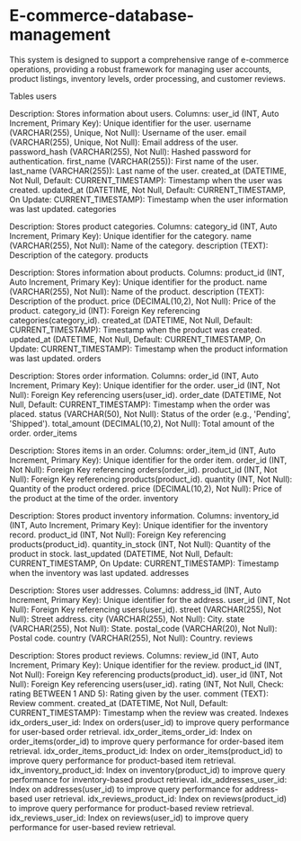 # E-commerce-database-management
This system is designed to support a comprehensive range of e-commerce operations, providing a robust framework for managing user accounts, product listings, inventory levels, order processing, and customer reviews.

Tables
users

Description: Stores information about users.
Columns:
user_id (INT, Auto Increment, Primary Key): Unique identifier for the user.
username (VARCHAR(255), Unique, Not Null): Username of the user.
email (VARCHAR(255), Unique, Not Null): Email address of the user.
password_hash (VARCHAR(255), Not Null): Hashed password for authentication.
first_name (VARCHAR(255)): First name of the user.
last_name (VARCHAR(255)): Last name of the user.
created_at (DATETIME, Not Null, Default: CURRENT_TIMESTAMP): Timestamp when the user was created.
updated_at (DATETIME, Not Null, Default: CURRENT_TIMESTAMP, On Update: CURRENT_TIMESTAMP): Timestamp when the user information was last updated.
categories

Description: Stores product categories.
Columns:
category_id (INT, Auto Increment, Primary Key): Unique identifier for the category.
name (VARCHAR(255), Not Null): Name of the category.
description (TEXT): Description of the category.
products

Description: Stores information about products.
Columns:
product_id (INT, Auto Increment, Primary Key): Unique identifier for the product.
name (VARCHAR(255), Not Null): Name of the product.
description (TEXT): Description of the product.
price (DECIMAL(10,2), Not Null): Price of the product.
category_id (INT): Foreign Key referencing categories(category_id).
created_at (DATETIME, Not Null, Default: CURRENT_TIMESTAMP): Timestamp when the product was created.
updated_at (DATETIME, Not Null, Default: CURRENT_TIMESTAMP, On Update: CURRENT_TIMESTAMP): Timestamp when the product information was last updated.
orders

Description: Stores order information.
Columns:
order_id (INT, Auto Increment, Primary Key): Unique identifier for the order.
user_id (INT, Not Null): Foreign Key referencing users(user_id).
order_date (DATETIME, Not Null, Default: CURRENT_TIMESTAMP): Timestamp when the order was placed.
status (VARCHAR(50), Not Null): Status of the order (e.g., 'Pending', 'Shipped').
total_amount (DECIMAL(10,2), Not Null): Total amount of the order.
order_items

Description: Stores items in an order.
Columns:
order_item_id (INT, Auto Increment, Primary Key): Unique identifier for the order item.
order_id (INT, Not Null): Foreign Key referencing orders(order_id).
product_id (INT, Not Null): Foreign Key referencing products(product_id).
quantity (INT, Not Null): Quantity of the product ordered.
price (DECIMAL(10,2), Not Null): Price of the product at the time of the order.
inventory

Description: Stores product inventory information.
Columns:
inventory_id (INT, Auto Increment, Primary Key): Unique identifier for the inventory record.
product_id (INT, Not Null): Foreign Key referencing products(product_id).
quantity_in_stock (INT, Not Null): Quantity of the product in stock.
last_updated (DATETIME, Not Null, Default: CURRENT_TIMESTAMP, On Update: CURRENT_TIMESTAMP): Timestamp when the inventory was last updated.
addresses

Description: Stores user addresses.
Columns:
address_id (INT, Auto Increment, Primary Key): Unique identifier for the address.
user_id (INT, Not Null): Foreign Key referencing users(user_id).
street (VARCHAR(255), Not Null): Street address.
city (VARCHAR(255), Not Null): City.
state (VARCHAR(255), Not Null): State.
postal_code (VARCHAR(20), Not Null): Postal code.
country (VARCHAR(255), Not Null): Country.
reviews

Description: Stores product reviews.
Columns:
review_id (INT, Auto Increment, Primary Key): Unique identifier for the review.
product_id (INT, Not Null): Foreign Key referencing products(product_id).
user_id (INT, Not Null): Foreign Key referencing users(user_id).
rating (INT, Not Null, Check: rating BETWEEN 1 AND 5): Rating given by the user.
comment (TEXT): Review comment.
created_at (DATETIME, Not Null, Default: CURRENT_TIMESTAMP): Timestamp when the review was created.
Indexes
idx_orders_user_id: Index on orders(user_id) to improve query performance for user-based order retrieval.
idx_order_items_order_id: Index on order_items(order_id) to improve query performance for order-based item retrieval.
idx_order_items_product_id: Index on order_items(product_id) to improve query performance for product-based item retrieval.
idx_inventory_product_id: Index on inventory(product_id) to improve query performance for inventory-based product retrieval.
idx_addresses_user_id: Index on addresses(user_id) to improve query performance for address-based user retrieval.
idx_reviews_product_id: Index on reviews(product_id) to improve query performance for product-based review retrieval.
idx_reviews_user_id: Index on reviews(user_id) to improve query performance for user-based review retrieval.
